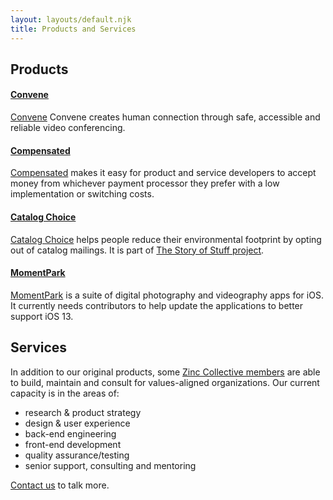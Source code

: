 ```yaml
---
layout: layouts/default.njk
title: Products and Services
---
```


## Products

#### [Convene]

[Convene] Convene creates human connection through safe, accessible and reliable video conferencing.

#### [Compensated]

[Compensated] makes it easy for product and service developers to accept money from whichever payment processor they prefer with a low implementation or switching costs.

#### [Catalog Choice]

[Catalog Choice] helps people reduce their environmental footprint by opting out of catalog mailings. It is part of [The Story of Stuff project].

#### [MomentPark]

[MomentPark] is a suite of digital photography and videography apps for iOS. It currently needs contributors to help update the applications to better support iOS 13.

[Convene]: https://convene.zinc.coop/
[Compensated]: https://github.com/zinc-collective/compensated
[Catalog Choice]: https://www.catalogchoice.org
[The Story of Stuff project]: https://storyofstuff.org
[MomentPark]: https://www.momentpark.com

## Services

In addition to our original products, some [Zinc Collective members](/people) are able to build, maintain and consult for values-aligned organizations. Our current capacity is in the areas of:

* research & product strategy
* design & user experience
* back-end engineering
* front-end development
* quality assurance/testing
* senior support, consulting and mentoring

 [Contact us](/contact-us) to talk more.
